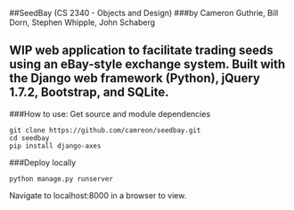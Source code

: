 ##SeedBay (CS 2340 - Objects and Design)
###by Cameron Guthrie, Bill Dorn, Stephen Whipple, John Schaberg

WIP web application to facilitate trading seeds using an eBay-style exchange system.
Built with the Django web framework (Python), jQuery 1.7.2, Bootstrap, and SQLite.
--

###How to use: 
Get source and module dependencies
```
git clone https://github.com/camreon/seedbay.git
cd seedbay
pip install django-axes
```

###Deploy locally
```
python manage.py runserver
```

Navigate to localhost:8000 in a browser to view.

